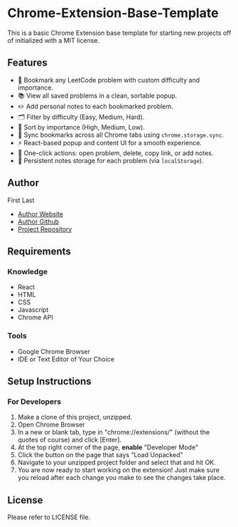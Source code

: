 # Chrome-Extension-Base-Template
This is a basic Chrome Extension base template for starting new projects off of initialized with a MIT license.

## Features
- 🔖 Bookmark any LeetCode problem with custom difficulty and importance.
- 📚 View all saved problems in a clean, sortable popup.
- ✏️ Add personal notes to each bookmarked problem.
- 🗂️ Filter by difficulty (Easy, Medium, Hard).
- 🔼 Sort by importance (High, Medium, Low).
- 🔄 Sync bookmarks across all Chrome tabs using `chrome.storage.sync`.
- ⚡ React-based popup and content UI for a smooth experience.
- 📎 One-click actions: open problem, delete, copy link, or add notes.
- 🧠 Persistent notes storage for each problem (via `localStorage`).


## Author
First Last
- [Author Website]()
- [Author Github]()
- [Project Repository]()

## Requirements
### Knowledge
- React
- HTML
- CSS
- Javascript
- Chrome API
### Tools
- Google Chrome Browser
- IDE or Text Editor of Your Choice

## Setup Instructions
### For Developers
1. Make a clone of this project, unzipped.
2. Open Chrome Browser
3. In a new or blank tab, type in "chrome://extensions/" (without the quotes of course) and click [Enter].
4. At the top right corner of the page, **enable** "Developer Mode"
5. Click the button on the page that says "Load Unpacked"
6. Navigate to your unzipped project folder and select that and hit OK.
7. You are now ready to start working on the extension! Just make sure you reload after each change you make to see the changes take place.

## License
Please refer to LICENSE file.

